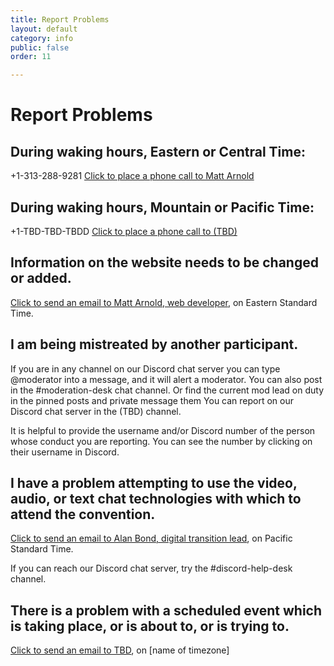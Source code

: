 ```yaml
---
title: Report Problems
layout: default
category: info
public: false
order: 11

---
```

# Report Problems

## During waking hours, Eastern or Central Time:

+1-313-288-9281 <a href="tel:+1-313-288-9281">Click to place a phone call to Matt Arnold</a>

## During waking hours, Mountain or Pacific Time:

+1-TBD-TBD-TBDD <a href="tel:+1-">Click to place a phone call to (TBD)</a>

## Information on the website needs to be changed or added. 

<a href="mailto:matt.mattarn+nasfic2020@gmail.com?subject=Information%20on%20the%20NASFiC%202020%20website%20needs%20to%20be%20changed%20or%20added">Click to send an email to Matt Arnold, web developer</a>, on Eastern Standard Time.

## I am being mistreated by another participant.

If you are in any channel on our Discord chat server you can type @moderator into a message, and it will alert a moderator. You can also post in the #moderation-desk chat channel. Or find the current mod lead on duty in the pinned posts and private message them
You can report on our Discord chat server in the (TBD) channel.

It is helpful to provide the username and/or Discord number of the person whose conduct you are reporting. You can see the number by clicking on their username in Discord.

## I have a problem attempting to use the video, audio, or text chat technologies with which to attend the convention.

<a href="mailto: ?subject=Information%20on%20the%20NASFiC%202020%20website%20needs%20to%20be%20changed%20or%20added">Click to send an email to Alan Bond, digital transition lead</a>, on Pacific Standard Time.

If you can reach our Discord chat server, try the #discord-help-desk channel.


## There is a problem with a scheduled event which is taking place, or is about to, or is trying to.

<a href="mailto: ?subject=Information%20on%20the%20NASFiC%202020%20website%20needs%20to%20be%20changed%20or%20added">Click to send an email to TBD</a>, on [name of timezone]



